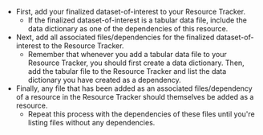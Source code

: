 <!-- Late data standard, low; early data low-->

* First, add your finalized dataset-of-interest to your Resource Tracker.
  * If the finalized dataset-of-interest is a tabular data file, include the data dictionary as one of the dependencies of this resource.
* Next, add all associated files/dependencies for the finalized dataset-of-interest to the Resource Tracker. 
  * Remember that whenever you add a tabular data file to your Resource Tracker, you should first create a data dictionary. Then, add the tabular file to the Resource Tracker and list the data dictionary you have created as a dependency.
* Finally, any file that has been added as an associated files/dependency of a resource in the Resource Tracker should themselves be added as a resource.
  * Repeat this process with the dependencies of these files until you're listing files without any dependencies.

